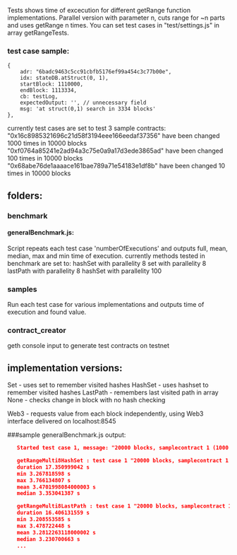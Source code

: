 Tests shows time of excecution for different getRange function implementations.
Parallel version with parameter n, cuts range for ~n parts and uses getRange n times.
You can set test cases in "test/settings.js" in array getRangeTests.

### test case sample:

    {
        adr: "6badc9463c5cc91cbfb5176ef99a454c3c77b00e",
        idx: stateDB.atStruct(0, 1),
        startBlock: 1110000,
        endBlock: 1113334,
        cb: testLog,
        expectedOutput: '', // unnecessary field
        msg: 'at struct(0,1) search in 3334 blocks'
    },

currently test cases are set to test 3 sample contracts:
  "0x16c8985321696c21d58f3194eee166eedaf37356" have been changed 1000 times in 10000 blocks
  "0xf0764a85241e2ad94a3c75e0a9a17d3ede3865ad" have been changed 100 times in 10000 blocks
  "0x68abe76de1aaaace161bae789a71e54183e1df8b" have been changed 10 times in 10000 blocks

## folders:
### benchmark
#### generalBenchmark.js:
Script repeats each test case 'numberOfExecutions'
and outputs full, mean, median, max and min time of execution.
currently methods tested in benchmark are set to:
  hashSet with parallelity 8
  set with parallelity 8
  lastPath with parallelity 8
  hashSet with parallelity 100

### samples
Run each test case for various implementations and outputs time of execution and found value.

### contract_creator
geth console input to generate test contracts on testnet

## implementation versions:

  Set - uses set to remember visited hashes
  HashSet - uses hashset to remember visited hashes
  LastPath - remembers last visited path in array
  None - checks change in block with no hash checking

  Web3 - requests value from each block independently, using Web3 interface delivered on localhost:8545

###sample generalBenchmark.js output:

```json
   Started test case 1, message: "20000 blocks, samplecontract 1 (1000 changes to 10000 blocks) at index 0"

   getRangeMulti8HashSet : test case 1 "20000 blocks, samplecontract 1 (1000 changes to 10000 blocks) at index 0", (iterations 5 searched in 20000 blocks):
   duration 17.350999042 s
   min 3.267818598 s
   max 3.766134807 s
   mean 3.4701998084000003 s
   median 3.353041387 s

   getRangeMulti8LastPath : test case 1 "20000 blocks, samplecontract 1 (1000 changes to 10000 blocks) at index 0", (iterations 5 searched in 20000 blocks):
   duration 16.406131559 s
   min 3.208553585 s
   max 3.478722448 s
   mean 3.2812263118000002 s
   median 3.230700663 s
   ...
```
